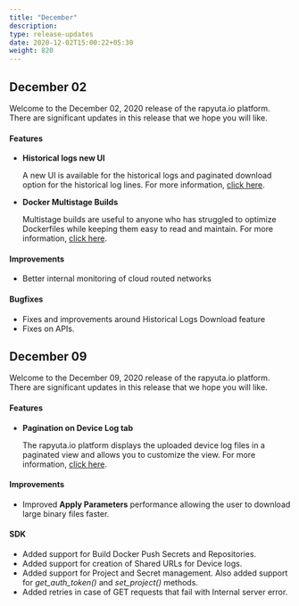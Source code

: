 ```yaml
---
title: "December"
description: 
type: release-updates
date: 2020-12-02T15:00:22+05:30
weight: 820
---
```



## December 02
Welcome to the December 02, 2020 release of the rapyuta.io platform. There
are significant updates in this release that we hope you will like.

#### Features
* **Historical logs new UI**

    A new UI is available for the historical logs and paginated download option for the historical log lines. For more information, [click here](/developer-guide/tooling-automation/logging/deployment-logs).

* **Docker Multistage Builds**

    Multistage builds are useful to anyone who has struggled to optimize Dockerfiles while keeping them easy to read and maintain. For more information, [click here](/developer-guide/create-software-packages/builds/#docker-mulitstage-build-support).

#### Improvements
	
- Better internal monitoring of cloud routed networks


#### Bugfixes

- Fixes and improvements around Historical Logs Download feature
- Fixes on APIs. 

## December 09

Welcome to the December 09, 2020 release of the rapyuta.io platform. There
are significant updates in this release that we hope you will like.

#### Features
* **Pagination on Device Log tab**

    The rapyuta.io platform displays the uploaded device log files in a paginated view and allows you to customize the view. For more information, [click here](/developer-guide/tooling-automation/logging/device-logs/#viewing-uploaded-log-files).


#### Improvements
	
- Improved **Apply Parameters** performance allowing the user to download large binary files faster.

#### SDK

- Added support for Build Docker Push Secrets and Repositories.
- Added support for creation of Shared URLs for Device logs.
- Added support for Project and Secret management. Also added support for *get_auth_token()* and *set_project()* methods.
- Added retries in case of GET requests that fail with Internal server error.
